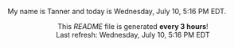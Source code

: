 My name is Tanner and today is Wednesday, July 10, 5:16 PM EDT.

<p align="center">This <i>README</i> file is generated <b>every 3 hours</b>!</br>Last refresh: Wednesday, July 10, 5:16 PM EDT<br /></p>
